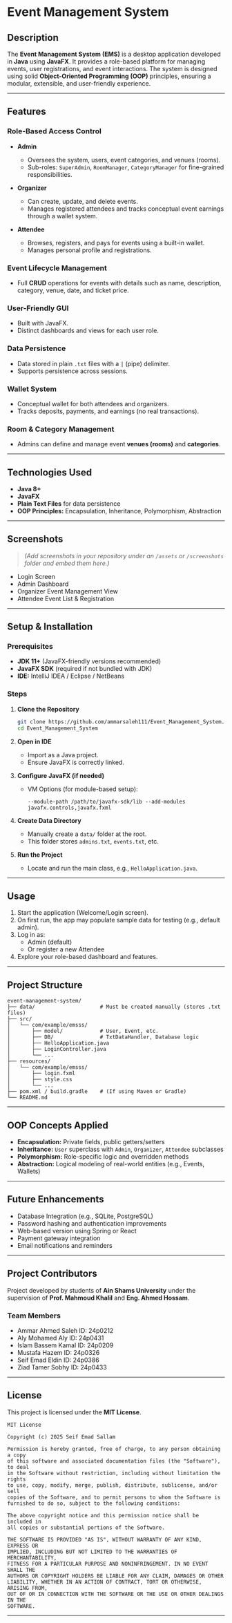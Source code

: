 # Event Management System

## Description

The **Event Management System (EMS)** is a desktop application developed in **Java** using **JavaFX**. It provides a role-based platform for managing events, user registrations, and event interactions. The system is designed using solid **Object-Oriented Programming (OOP)** principles, ensuring a modular, extensible, and user-friendly experience.

---

## Features

### Role-Based Access Control

- **Admin**  
  - Oversees the system, users, event categories, and venues (rooms).
  - Sub-roles: `SuperAdmin`, `RoomManager`, `CategoryManager` for fine-grained responsibilities.
  
- **Organizer**  
  - Can create, update, and delete events.
  - Manages registered attendees and tracks conceptual event earnings through a wallet system.
  
- **Attendee**  
  - Browses, registers, and pays for events using a built-in wallet.
  - Manages personal profile and registrations.

### Event Lifecycle Management

- Full **CRUD** operations for events with details such as name, description, category, venue, date, and ticket price.

### User-Friendly GUI

- Built with JavaFX.
- Distinct dashboards and views for each user role.

### Data Persistence

- Data stored in plain `.txt` files with a `|` (pipe) delimiter.
- Supports persistence across sessions.

### Wallet System

- Conceptual wallet for both attendees and organizers.
- Tracks deposits, payments, and earnings (no real transactions).

### Room & Category Management

- Admins can define and manage event **venues (rooms)** and **categories**.

---

## Technologies Used

- **Java 8+**
- **JavaFX**
- **Plain Text Files** for data persistence
- **OOP Principles:** Encapsulation, Inheritance, Polymorphism, Abstraction

---

## Screenshots

> *(Add screenshots in your repository under an `/assets` or `/screenshots` folder and embed them here.)*

- Login Screen  
- Admin Dashboard  
- Organizer Event Management View  
- Attendee Event List & Registration

---

## Setup & Installation

### Prerequisites

- **JDK 11+** (JavaFX-friendly versions recommended)
- **JavaFX SDK** (required if not bundled with JDK)
- **IDE:** IntelliJ IDEA / Eclipse / NetBeans

### Steps

1. **Clone the Repository**
    ```bash
    git clone https://github.com/ammarsaleh111/Event_Management_System.git
    cd Event_Management_System
    ```

2. **Open in IDE**
    - Import as a Java project.
    - Ensure JavaFX is correctly linked.

3. **Configure JavaFX (if needed)**
    - VM Options (for module-based setup):
      ```
      --module-path /path/to/javafx-sdk/lib --add-modules javafx.controls,javafx.fxml
      ```

4. **Create Data Directory**
    - Manually create a `data/` folder at the root.
    - This folder stores `admins.txt`, `events.txt`, etc.

5. **Run the Project**
    - Locate and run the main class, e.g., `HelloApplication.java`.

---

## Usage

1. Start the application (Welcome/Login screen).
2. On first run, the app may populate sample data for testing (e.g., default admin).
3. Log in as:
   - Admin (default)  
   - Or register a new Attendee
4. Explore your role-based dashboard and features.

---

## Project Structure

```
event-management-system/
├── data/                     # Must be created manually (stores .txt files)
├── src/
│   └── com/example/emsss/
│       ├── model/            # User, Event, etc.
│       ├── DB/               # TxtDataHandler, Database logic
│       ├── HelloApplication.java
│       ├── LoginController.java
│       └── ...
├── resources/
│   └── com/example/emsss/
│       ├── login.fxml
│       ├── style.css
│       └── ...
├── pom.xml / build.gradle    # (If using Maven or Gradle)
└── README.md
```

---

##  OOP Concepts Applied

- **Encapsulation:** Private fields, public getters/setters  
- **Inheritance:** `User` superclass with `Admin`, `Organizer`, `Attendee` subclasses  
- **Polymorphism:** Role-specific logic and overridden methods  
- **Abstraction:** Logical modeling of real-world entities (e.g., Events, Wallets)

---

## Future Enhancements

- Database Integration (e.g., SQLite, PostgreSQL)
- Password hashing and authentication improvements
- Web-based version using Spring or React
- Payment gateway integration
- Email notifications and reminders

---

## Project Contributors

Project developed by students of **Ain Shams University** under the supervision of **Prof. Mahmoud Khalil** and **Eng. Ahmed Hossam**.

### Team Members

- Ammar Ahmed Saleh ID: 24p0212  
- Aly Mohamed Aly ID: 24p0431  
- Islam Bassem Kamal ID: 24p0209  
- Mustafa Hazem ID: 24p0326  
- Seif Emad Eldin ID: 24p0386  
- Ziad Tamer Sobhy ID: 24p0433  

---

## License

This project is licensed under the **MIT License**.

```
MIT License

Copyright (c) 2025 Seif Emad Sallam

Permission is hereby granted, free of charge, to any person obtaining a copy
of this software and associated documentation files (the "Software"), to deal
in the Software without restriction, including without limitation the rights
to use, copy, modify, merge, publish, distribute, sublicense, and/or sell
copies of the Software, and to permit persons to whom the Software is
furnished to do so, subject to the following conditions:

The above copyright notice and this permission notice shall be included in
all copies or substantial portions of the Software.

THE SOFTWARE IS PROVIDED "AS IS", WITHOUT WARRANTY OF ANY KIND, EXPRESS OR
IMPLIED, INCLUDING BUT NOT LIMITED TO THE WARRANTIES OF MERCHANTABILITY,
FITNESS FOR A PARTICULAR PURPOSE AND NONINFRINGEMENT. IN NO EVENT SHALL THE
AUTHORS OR COPYRIGHT HOLDERS BE LIABLE FOR ANY CLAIM, DAMAGES OR OTHER
LIABILITY, WHETHER IN AN ACTION OF CONTRACT, TORT OR OTHERWISE, ARISING FROM,
OUT OF OR IN CONNECTION WITH THE SOFTWARE OR THE USE OR OTHER DEALINGS IN THE
SOFTWARE.
```

---
